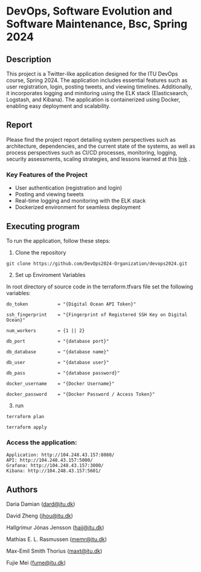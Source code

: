 # DevOps, Software Evolution and Software Maintenance, Bsc, Spring 2024

## Description

This project is a Twitter-like application designed for the ITU DevOps course, Spring 2024. The application includes essential features such as user registration, login, posting tweets, and viewing timelines. Additionally, it incorporates logging and minitoring using the ELK stack (Elasticsearch, Logstash, and Kibana). The application is containerized using Docker, enabling easy deployment and scalability.

## Report
Please find the project report detailing system perspectives such as architecture, dependencies, and the current state of the systems, as well as process perspectives such as CI/CD processes, monitoring, logging, security assessments, scaling strategies, and lessons learned at this [link](https://github.com/DevOps2024-Organization/devops2024/blob/main/report/build/BSc_group_m.pdf) .

### Key Features of the Project
- User authentication (registration and login)
- Posting and viewing tweets
- Real-time logging and monitoring with the ELK stack
- Dockerized environment for seamless deployment

## Executing program
To run the application, follow these steps:

1. Clone the repository
```
git clone https://github.com/DevOps2024-Organization/devops2024.git
```
2. Set up Enviroment Variables

In root directory of source code in the terraform.tfvars file set the following variables:

```
do_token           = "{Digital Ocean API Token}"

ssh_fingerprint    = "{Fingerprint of Registered SSH Key on Digital Ocean}"

num_workers        = {1 || 2}

db_port            = "{database port}"

db_database        = "{database name}"

db_user            = "{database user}"

db_pass            = "{database password}"

docker_username    = "{Docker Username}"

docker_password    = "{Docker Password / Access Token}"
```

3. run
```
terraform plan
```

```
terraform apply
```

### Access the application:
```
Application: http://104.248.43.157:8080/
API: http://104.248.43.157:5000/
Grafana: http://104.248.43.157:3000/
Kibana: http://104.248.43.157:5601/

```
## Authors

Daria Damian (dard@itu.dk)

David Zheng (jhou@itu.dk)

Hallgrímur Jónas Jensson (hajj@itu.dk)

Mathias E. L. Rasmussen (memr@itu.dk)

Max-Emil Smith Thorius (maxt@itu.dk)

Fujie Mei (fume@itu.dk)

